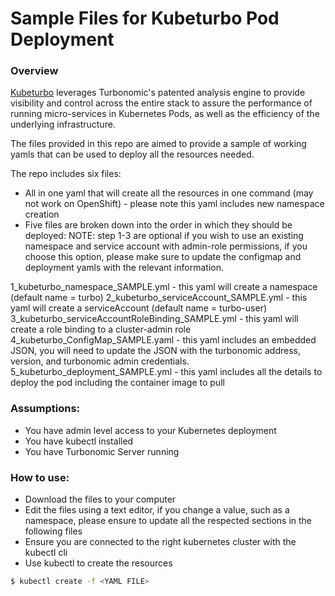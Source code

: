 # Sample Files for Kubeturbo Pod Deployment

### Overview
 [Kubeturbo](https://github.com/turbonomic/kubeturbo) leverages Turbonomic's patented analysis engine to provide visibility and control across the entire stack to assure the performance of running micro-services in Kubernetes Pods, as well as the efficiency of the underlying infrastructure.
 
 The files provided in this repo are aimed to provide a sample of working yamls that can be used to deploy all the resources needed.
 
 The repo includes six files:
  - All in one yaml that will create all the resources in one command (may not work on OpenShift) - please note this yaml includes new namespace creation
  - Five files are broken down into the order in which they should be deployed:
 NOTE: step 1-3 are optional if you wish to use an existing namespace and service account with admin-role permissions, if you choose this option, please make sure to update the configmap and deployment yamls with the relevant information.

 1_kubeturbo_namespace_SAMPLE.yml - this yaml will create a namespace (default name = turbo)
2_kubeturbo_serviceAccount_SAMPLE.yml - this yaml will create a serviceAccount (default name = turbo-user)
3_kubeturbo_serviceAccountRoleBinding_SAMPLE.yml - this yaml will create a role binding to a cluster-admin role
4_kubeturbo_ConfigMap_SAMPLE.yaml - this yaml includes an embedded JSON, you will need to update the JSON with the turbonomic address, version, and turbonomic admin credentials.
5_kubeturbo_deployment_SAMPLE.yml - this yaml includes all the details to deploy the pod including the container image to pull

 
 ### Assumptions:
 * You have admin level access to your Kubernetes deployment
 * You have kubectl installed
 * You have Turbonomic Server running

### How to use:

- Download the files to your computer
- Edit the files using a text editor, if you change a value, such as a namespace, please ensure to update all the respected sections in the following files
- Ensure you are connected to the right kubernetes cluster with the kubectl cli
- Use kubectl to create the resources

```sh
$ kubectl create -f <YAML FILE>
```
